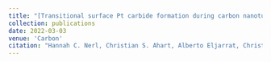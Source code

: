 ```yaml
---
title: "[Transitional surface Pt carbide formation during carbon nanotube growth](https://doi.org/10.1016/j.carbon.2024.119399)"
collection: publications
date: 2022-03-03
venue: 'Carbon'
citation: "Hannah C. Nerl, Christian S. Ahart, Alberto Eljarrat, Christoph T. Koch, Clotilde S. Cucinotta, Milivoj. Plodinec. Transitional surface Pt carbide formation during carbon nanotube growth. Carbon, 119399, 2024."
---
```




